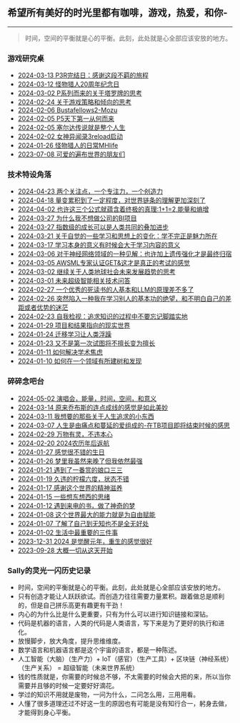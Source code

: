 ## 希望所有美好的时光里都有咖啡，游戏，热爱，和你-

---

> 时间，空间的平衡就是心的平衡。此刻，此处就是心全部应该安放的地方。

### 游戏研究桌
- [2024-03-13 P3R完结日：感谢这段不羁的旅程](_posts-2024-03-13-P3R完结撒花了.md)
- [2024-03-12 怪物猎人20周年纪念日](_posts-2024-03-12-怪物猎人20周年纪念日.md)
- [2024-03-02 P系列而来的关于塔罗牌的思考](_posts-2024-03-02-P系列而来的关于塔罗牌的思考.md)
- [2024-02-24 关于游戏策略和倾向的思考](_posts-2024-02-24-关于游戏策略和倾向的思考.md)
- [2024-02-06 Bustafellows2-Mozu](_posts-2024-02-06-Bustafellows2_Mozu.md)
- [2024-02-05 P5天下第一从何而来](_posts-2024-02-05-P5天下第一从何而来.md)
- [2024-02-05 塞尔达传说就是整个人生](_posts-2024-02-05-塞尔达传说就是整个人生.md)
- [2024-02-02 女神异闻录3reload启动](_posts-2024-02-02-女神异闻录3reload启动.md)
- [2024-01-26 怪物猎人的日常MHlife](_posts-2024-01-26-怪物猎人的日常MHlife.md)
- [2023-07-08 可爱的遍布世界的朋友们](_posts-2023-07-08-可爱的遍布世界的朋友们.md)

### 技术特设角落
- [2024-04-23 两个关注点，一个专注力，一个创造力](_posts-2024-04-23-两个关注点，一个专注力，一个创造力.md)
- [2024-04-18 量变累积到了一定程度，对世界链条的理解更加深刻了](_posts-2024-04-18-量变累积到了一定程度，对世界链条的理解更加深刻了.md)
- [2024-04-02 也许这三个公式就蕴含着终极的真理:1+1=2,能量和熵增](_posts-2024-04-02-也许这三个公式就蕴含着终极的真理.md)
- [2024-03-27 为什么我不想做公司的BI项目](_posts-2024-03-27-为什么我不想做公司的BI项目.md)
- [2024-03-27 指数级的成长可以是人类共同的叠加进步](_posts-2024-03-27-指数级的成长可以是人类共同的叠加进步.md)
- [2024-03-21 关于自觉的一些学习和思想上的变化：学不完正是魅力所在](_posts-2024-03-21-关于自觉的一些学习和思想上的变化.md)
- [2024-03-17 学习本身的意义有时候会大于学习内容的意义](_posts-2024-03-17-学习本身的意义有时候会大于学习内容的意义.md)
- [2024-03-06 对于神经网络领域的一种见解：也许加上遗传强化才是最终归宿](_posts-2024-03-06-对于神经网络领域的一种见解之强化学习.md)
- [2024-03-05 AWSML专家认证GET&这才是真正的考试的感觉](_posts-2024-03-05-AWSML专家认证GET&这才是真正的考试的感觉.md)
- [2024-03-02 继续关于人类地球社会未来发展趋势的思考](_posts-2024-03-02-继续关于人类地球社会未来发展趋势的思考.md)
- [2024-03-01 未来超级智能相关技术问答](_posts-2024-03-01-未来超级智能相关技术问答.md)
- [2024-02-27 一个优秀的死读书的人基本和LLM的原理差不多了](_posts-2024-02-27-一个优秀的死读书的人基本和LLM的原理差不多了.md)
- [2024-02-26 突然陷入一种我在学习别人的基本功的绝望，和不明白自己的差距或者优势的迷茫](_posts-2024-02-26-突然陷入了一种迷茫.md)
- [2024-02-23 自我检视：追求知识的过程中不要忘记脚踏实地](_posts-2024-02-23-自我检视追求知识的过程中不要忘记脚踏实地.md)
- [2024-01-29 项目和结果指向的现实世界](_posts-2024-01-29-项目和结果指向的现实世界.md)
- [2024-01-24 迁移学习让人类浮躁](_posts-2024-01-24-迁移学习让人类浮躁.md)
- [2024-01-23 又不是第一次试图将不擅长变为擅长](_posts-2024-01-23-又不是第一次试图将不擅长变为擅长.md)
- [2024-01-11 如何解决学术焦虑](_posts-2024-01-11-如何解决学术焦虑.md)
- [2024-01-10 如何在一个领域有所建树和发现](_posts-2024-01-10-如何在一个领域有所建树和新的发现.md)

### 碎碎念吧台
- [2024-05-02 演唱会，能量，时间，空间，和意义](_posts-2024-05-02-演唱会，能量，意义.md)
- [2024-03-14 原来乔布斯的连点成线的感觉是如此美妙](_posts-2024-03-14-原来乔布斯的连点成线的感觉是如此美妙.md)
- [2024-03-11 我想要的那些关于人生追求的小东西](_posts-2024-03-11-我想要的那些关于人生追求的小东西.md)
- [2024-03-07 人生是由痛点和蔓延的爱组成的-在TB项目即将结束时候的感思](_posts-2024-03-07-人生是由痛点和蔓延的爱组成的_在TB项目即将结束时候的感思.md)
- [2024-02-29 万物有灵，不违本心](_posts-2024-02-29-万物有灵，不违本心.md)
- [2024-02-20 2024农历年后返航](_posts-2024-02-20-2024农历年后返航.md)
- [2024-01-27 感觉很不错的生日](_posts-2024-01-27-感觉很不错的生日.md)
- [2024-01-26 梦里我虽然来晚了但我依然最强](_posts-2024-01-26-梦里我虽然来晚了但我依然最强哈哈.md)
- [2024-01-21 遇到了一番赏的娘口三三](_posts-2024-01-21-遇到了一番赏的娘口三三.md)
- [2024-01-19 久违的柠檬六度，状态不错](_posts-2024-01-19-久违的柠檬6度，状态很好.md)
- [2024-01-17 感谢这个世界的精神滋养](_posts-2024-01-17-感谢这个世界的精神滋养.md)
- [2024-01-15 一些想东想西的思绪](_posts-2024-01-15-一些想东想西的思绪.md)
- [2024-01-12 遇到来电的书，做了神奇的梦](_posts-2024-01-12-遇到来电的书，做了神奇的梦.md)
- [2024-01-08 这个世界最大的能力就是为自由赋能](_posts-2024-01-08-为自由赋能.md)
- [2024-01-07 了解了自己到无知也不是全无好处](_posts-2024-01-07-了解了自己的无知也不是全无好处.md)
- [2024-01-02 生活中最重要的三件事](_posts-2024-01-02-生活中最重要的三件事.md)
- [2023-12-31 2024 是觉醒元年，重生的感觉很好](_posts-2023-12-31-2024觉醒元年.md)
- [2023-09-28 大概一切从这天开始](_posts-2023-09-28-大概一切从这天开始.md)

### Sally的灵光一闪历史记录

- 时间，空间的平衡就是心的平衡。此刻，此处就是心全部应该安放的地方。
- 只有创造才能让人跃跃欲试。而创造力往往需要力量累积。跟着做总是顺利的，但是自己拼乐高更有趣更有干劲！
- 内心的为什么比是什么更重要，只有为什么可以进行知识链接和深钻。
- 代码是机器的语言，人类的代码是人类语言，写下来是为了更好的执行和进化。
- 放慢脚步，放大角度，提升思维维度。
- 数学语言和机器语言都是这个宇宙的语言，都是一种陈述。
- 人工智能（大脑）（生产力）+ IoT（感官）（生产工具）+ 区块链（神经系统）（生产关系） = 超级智能（未来世界系统）
- 钱的性质就是，你需要的时候总不够，不太需要的时候会大把的来，所以当你需要并且够的时候一定要好好滴花。
- 学过的知识不用就是废物，一问为什么，二问怎么用，三用用看。
- 人懂了很多道理还过不好这一生的原因也有可能是没有知行合一，躬身去做，才能得到身心平衡。

